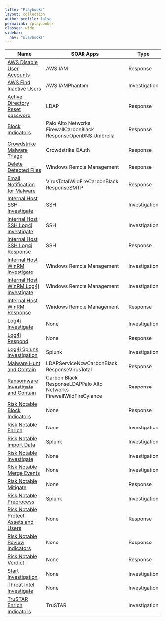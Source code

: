 ```yaml
---
title: "Playbooks"
layout: collection
author_profile: false
permalink: /playbooks/
classes: wide
sidebar:
  nav: "playbooks"
---
```


| Name    | SOAR Apps | Type        |
| --------| ---------- | ----------- |
| [AWS Disable User Accounts](/playbooks/aws_disable_user_accounts/)|AWS IAM| Response |
| [AWS Find Inactive Users](/playbooks/aws_find_inactive_users/)|AWS IAMPhantom| Investigation |
| [Active Directory Reset password](/playbooks/active_directory_reset_password/)|LDAP| Response |
| [Block Indicators](/playbooks/block_indicators/)|Palo Alto Networks FirewallCarbonBlack ResponseOpenDNS Umbrella| Response |
| [Crowdstrike Malware Triage](/playbooks/crowdstrike_malware_triage/)|Crowdstrike OAuth| Response |
| [Delete Detected Files](/playbooks/delete_detected_files/)|Windows Remote Management| Response |
| [Email Notification for Malware](/playbooks/email_notification_for_malware/)|VirusTotalWildFireCarbonBlack ResponseSMTP| Response |
| [Internal Host SSH Investigate](/playbooks/internal_host_ssh_investigate/)|SSH| Investigation |
| [Internal Host SSH Log4j Investigate](/playbooks/internal_host_ssh_log4j_investigate/)|SSH| Investigation |
| [Internal Host SSH Log4j Response](/playbooks/internal_host_ssh_log4j_response/)|SSH| Response |
| [Internal Host WinRM Investigate](/playbooks/internal_host_winrm_investigate/)|Windows Remote Management| Investigation |
| [Internal Host WinRM Log4j Investigate](/playbooks/internal_host_winrm_log4j_investigate/)|Windows Remote Management| Investigation |
| [Internal Host WinRM Response](/playbooks/internal_host_winrm_response/)|Windows Remote Management| Response |
| [Log4j Investigate](/playbooks/log4j_investigate/)| None | Investigation |
| [Log4j Respond](/playbooks/log4j_respond/)| None | Response |
| [Log4j Splunk Investigation](/playbooks/log4j_splunk_investigation/)|Splunk| Investigation |
| [Malware Hunt and Contain](/playbooks/malware_hunt_and_contain/)|LDAPServiceNowCarbonBlack ResponseVirusTotal| Response |
| [Ransomware Investigate and Contain](/playbooks/ransomware_investigate_and_contain/)|Carbon Black ResponseLDAPPalo Alto Networks FirewallWildFireCylance| Response |
| [Risk Notable Block Indicators](/playbooks/risk_notable_block_indicators/)|None| Response |
| [Risk Notable Enrich](/playbooks/risk_notable_enrich/)|None| Investigation |
| [Risk Notable Import Data](/playbooks/risk_notable_import_data/)|Splunk| Investigation |
| [Risk Notable Investigate](/playbooks/risk_notable_investigate/)|None| Investigation |
| [Risk Notable Merge Events](/playbooks/risk_notable_merge_events/)|None| Investigation |
| [Risk Notable Mitigate](/playbooks/risk_notable_mitigate/)| None | Response |
| [Risk Notable Preprocess](/playbooks/risk_notable_preprocess/)|Splunk| Investigation |
| [Risk Notable Protect Assets and Users](/playbooks/risk_notable_protect_assets_and_users/)|None| Response |
| [Risk Notable Review Indicators](/playbooks/risk_notable_review_indicators/)|None| Response |
| [Risk Notable Verdict](/playbooks/risk_notable_verdict/)|None| Response |
| [Start Investigation](/playbooks/start_investigation/)| None | Investigation |
| [Threat Intel Investigate](/playbooks/threat_intel_investigate/)| None | Investigation |
| [TruSTAR Enrich Indicators](/playbooks/trustar_enrich_indicators/)|TruSTAR| Investigation |
